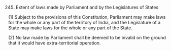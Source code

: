 245. Extent of laws made by Parliament and by the Legislatures of States

(1) Subject to the provisions of this Constitution, Parliament may make laws for the whole or any part of the territory of India, and the Legislature of a State may make laws for the whole or any part of the State.

(2) No law made by Parliament shall be deemed to be invalid on the ground that it would have extra-territorial operation.

